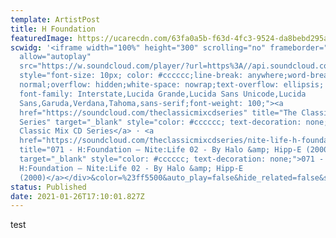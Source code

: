 ```yaml
---
template: ArtistPost
title: H Foundation
featuredImage: https://ucarecdn.com/63fa0a5b-f63d-4fc3-9524-da8bebd295ab/
scwidg: '<iframe width="100%" height="300" scrolling="no" frameborder="no"
  allow="autoplay"
  src="https://w.soundcloud.com/player/?url=https%3A//api.soundcloud.com/tracks/134103824&color=%23ff5500&auto_play=false&hide_related=false&show_comments=true&show_user=true&show_reposts=false&show_teaser=true&visual=true"></iframe><div
  style="font-size: 10px; color: #cccccc;line-break: anywhere;word-break:
  normal;overflow: hidden;white-space: nowrap;text-overflow: ellipsis;
  font-family: Interstate,Lucida Grande,Lucida Sans Unicode,Lucida
  Sans,Garuda,Verdana,Tahoma,sans-serif;font-weight: 100;"><a
  href="https://soundcloud.com/theclassicmixcdseries" title="The Classic Mix CD
  Series" target="_blank" style="color: #cccccc; text-decoration: none;">The
  Classic Mix CD Series</a> · <a
  href="https://soundcloud.com/theclassicmixcdseries/nite-life-h-foundation"
  title="071 - H:Foundation ‎– Nite:Life 02 - By Halo &amp; Hipp-E (2000)"
  target="_blank" style="color: #cccccc; text-decoration: none;">071 -
  H:Foundation ‎– Nite:Life 02 - By Halo &amp; Hipp-E
  (2000)</a></div>&color=%23ff5500&auto_play=false&hide_related=false&show_comments=true&show_user=true&show_reposts=false&show_teaser=true&visual=true'
status: Published
date: 2021-01-26T17:10:01.827Z
---
```

test